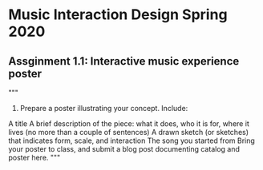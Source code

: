 # Music Interaction Design Spring 2020
## Assginment 1.1: Interactive music experience poster

"""
1. Prepare a poster illustrating your concept. Include:

A title
A brief description of the piece: what it does, who it is for, where it lives (no more than a couple of sentences)
A drawn sketch (or sketches) that indicates form, scale, and interaction
The song you started from
Bring your poster to class, and submit a blog post documenting catalog and poster here.
"""